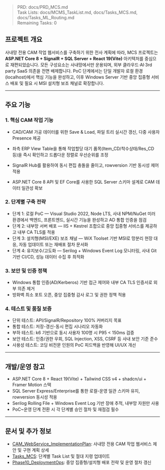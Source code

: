 > PRD: docs/PRD_MCS.md  
> Task Lists: docs/MCMS_TaskList.md, docs/Tasks_MCS.md, docs/Tasks_ML_Routing.md  
> Remaining Tasks: 0


## 프로젝트 개요


사내망 전용 CAM 작업 웹서비스를 구축하기 위한 전사 계획에 따라, MCS 프로젝트는 **ASP.NET Core 8 + SignalR + SQL Server + React 19(Vite)** 아키텍처를 중심으로 재편되었습니다. 모든 구성요소는 사내망에서만 운용되며, 외부 클라우드·AI·3rd party SaaS 의존을 전면 배제합니다. PoC 단계에서는 단일 개발자 로컬 환경(localhost)에서 핵심 기능을 완성하고, 이후 Windows Server 기반 중앙 집중형 서비스 배포 및 필요 시 MSI 설치형 보조 채널로 확장합니다.

---

## 주요 기능

### 1. 핵심 CAM 작업 기능
- CAD/CAM 가공 데이터를 위한 Save & Load, 파일 트리 실시간 갱신, 다중 사용자 Presence 제공

- 좌측 ERP View Table을 통해 작업할당 대기 품목(Item_CD/착수상태/Res_CD 등)을 즉시 확인하고 드롭다운 정렬로 우선순위를 조정

- SignalR Hub를 활용하여 동시 편집 충돌을 줄이고, rowversion 기반 동시성 제어 적용
- ASP.NET Core 8 API 및 EF Core를 사용한 SQL Server 스키마 설계로 CAM 데이터 일관성 확보

### 2. 단계별 구축 전략
- 단계 1: 로컬 PoC — Visual Studio 2022, Node LTS, 사내 NPM/NuGet 미러 환경에서 백엔드, 프론트엔드, 실시간 기능을 완성하고 AD 통합 인증을 점검
- 단계 2: 내부망 서버 배포 — IIS + Kestrel 조합으로 중앙 집중형 서비스를 제공하고 내부 CA TLS를 적용
- 단계 3: 설치형(MSI/EXE) 보조 채널 — WiX Toolset 기반 MSI로 망분리 현장 대응, 자동 업데이트 또는 재배포 절차 문서화
- 단계 4: 유지보수/고도화 — Serilog + Windows Event Log 모니터링, 사내 Git 기반 CI/CD, 성능 데이터 수집 후 최적화

### 3. 보안 및 인증 정책
- Windows 통합 인증(AD/Kerberos) 기반 접근 제어와 내부 CA TLS 인증서로 외부 의존 제거
- 방화벽 최소 포트 오픈, 중앙 집중형 감사 로그 및 권한 정책 적용

### 4. 테스트 및 품질 보증
- 단위 테스트: API/SignalR/Repository 100% 커버리지 목표
- 통합 테스트: 저장-갱신-동시 편집 시나리오 자동화
- 부하 테스트: k6 기반으로 동시 사용자 100명 시 P95 < 150ms 검증
- 보안 테스트: 인증/권한 우회, SQL Injection, XSS, CSRF 등 사내 보안 기준 준수
- 사용성 테스트: 코딩 비전문 인원의 PoC 피드백을 반영해 UI/UX 개선

---

## 개발/운영 참고
- ASP.NET Core 8 + React 19(Vite) + Tailwind CSS v4 + shadcn/ui + Framer Motion 스택
- SQL Server Express/Enterprise를 통한 로컬-운영 일관 스키마 유지, rowversion 동시성 적용
- Serilog Rolling File + Windows Event Log 기반 장애 추적, 내부망 자원만 사용
- PoC~운영 단계 전환 시 각 단계별 승인 절차 및 재점검 필수

---

## 문서 및 추가 정보

- [CAM_WebService_ImplementationPlan](docs/CAM_WebService_ImplementationPlan.md): 사내망 전용 CAM 작업 웹서비스 제안 및 구현 계획 상세
- [Tasks_MCS](docs/Tasks_MCS.md): 단계별 Task List 및 절대 지령 업데이트
- [Phase10_DeploymentOps](docs/Phase10_DeploymentOps.md): 중앙 집중형/설치형 배포 전략 및 운영 절차 갱신

